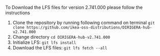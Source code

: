 To Download the LFS files for version 2.741.000 please follow the instructions

1. Clone the repository by running following command on terminal `git clone https://github.com/ikea-oss-distributions/DIRIGERA-hub-v2.741.000`
2. Change directory `cd DIRIGERA-hub-v2.741.000`
3. Initialize LFS: `git lfs install`
4. Download the LFS files: `git lfs fetch --all`
